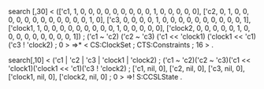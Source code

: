 search [,30] < (['c1, 1, 0, 0, 0, 0, 0, 0, 0, 0, 0, 1, 0, 0, 0, 0, 0], ['c2, 0, 1, 0, 0, 0, 0, 0, 0, 0, 0, 0, 0, 0, 0, 1, 0], ['c3, 0, 0, 0, 0, 1, 0, 0, 0, 0, 0, 0, 0, 0, 0, 0, 1], ['clock1, 1, 0, 0, 0, 0, 0, 0, 0, 0, 0, 1, 0, 0, 0, 0, 0], ['clock2, 0, 0, 0, 0, 0, 1, 0, 0, 0, 0, 0, 0, 0, 0, 0, 1]) ; ('c1 ~ 'c2) ('c2 ~ 'c3) ('c1 << 'clock1) ('clock1 << 'c1) ('c3 ! 'clock2) ; 0 > =>* < CS:ClockSet ; CTS:Constraints ; 16 > .


search[,10] < ('c1 | 'c2 | 'c3 | 'clock1 | 'clock2) ; ('c1 ~ 'c2)('c2 ~ 'c3)('c1 << 'clock1)('clock1 << 'c1)('c3 ! 'clock2) ; ['c1, nil, 0], ['c2, nil, 0], ['c3, nil, 0], ['clock1, nil, 0], ['clock2, nil, 0] ; 0 > =>! S:CCSLState .
